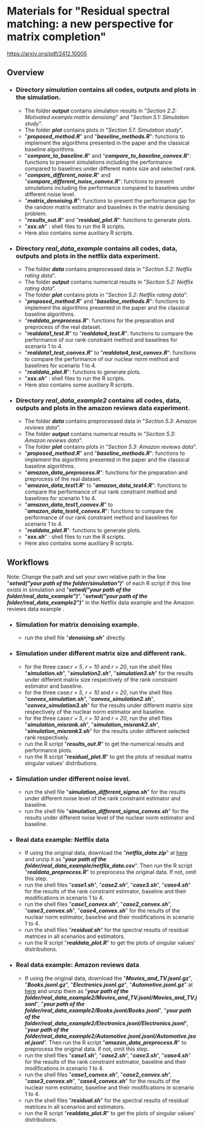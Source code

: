 # Materials for "Residual spectral matching: a new perspective for matrix completion"
<a href="https://arxiv.org/pdf/2412.10005">https://arxiv.org/pdf/2412.10005</a>
## Overview

- ### Directory ***simulation*** contains all codes, outputs and plots in the simulation.
	- The folder ***output*** contains simulation results in "*Section 2.2: Motivated example:matrix denoising*" and "*Section 5.1: Simulation study*".
	- The folder ***plot*** contains plots in "*Section 5.1: Simulation study*".
 	- "***proposed_method.R***" and "***baseline_methods.R***": functions to implement the algorithms presented in the paper and the classical baseline algorithms.
  	- "***compare_to_baseline.R***" and "***compare_to_baseline_convex.R***": functions to present simulations including the performance compared to baselines under different matrix size and selected rank.
  	- "***compare_different_noise.R***" and "***compare_different_noise_convex.R***": functions to present simulations including the performance compared to baselines under different noise level.
  	- "***matrix_denoising.R***": functions to present the performance gap for the random matrix estimator and baselines in the matrix denoising problem.
  	- "***results_out.R***" and "***residual_plot.R***": functions to generate plots.
  	- "***xxx.sh***" : shell files to run the R scripts.
  	- Here also contains some auxiliary R scripts.

- ### Directory ***real_data_example*** contains all codes, data, outputs and plots in the netflix data experiment.
	- The folder ***data*** contains preprocessed data in "*Section 5.2: Netflix rating data*".
 	- The folder ***output*** contains numerical results in "*Section 5.2: Netflix rating data*".
  	- The folder ***plot*** contains plots in "*Section 5.2: Netflix rating data*".
  	- "***proposed_method.R***" and "***baseline_methods.R***": functions to implement the algorithms presented in the paper and the classical baseline algorithms.
  	- "***realdata_preprocess.R***": functions for the preparation and preprocess of the real dataset.
  	- "***realdata1_test.R***" to "***realdata4_test.R***": functions to compare the performance of our rank constraint method and baselines for scenario 1 to 4.
  	-  "***realdata1_test_convex.R***" to "***realdata4_test_convex.R***": functions to compare the performance of our nuclear norm method and baselines for scenario 1 to 4.
  	-  "***realdata_plot.R***": functions to generate plots.
  	-  "***xxx.sh***" : shell files to run the R scripts.
  	-  Here also contains some auxiliary R scripts.
- ### Directory ***real_data_example2*** contains all codes, data, outputs and plots in the amazon reviews data experiment.
	- The folder ***data*** contains preprocessed data in "*Section 5.3: Amazon reviews data*".
	- The folder ***output*** contains numerical results in "*Section 5.3: Amazon reviews data*".
  	- The folder ***plot*** contains plots in "*Section 5.3: Amazon reviews data*".
  	- "***proposed_method.R***" and "***baseline_methods.R***": functions to implement the algorithms presented in the paper and the classical baseline algorithms.
  	- "***amazon_data_preprocess.R***": functions for the preparation and preprocess of the real dataset.
  	- "***amazon_data_test1.R***" to "***amazon_data_test4.R***": functions to compare the performance of our rank constraint method and baselines for scenario 1 to 4.
  	- "***amazon_data_test1_convex.R***" to "***amazon_data_test4_convex.R***": functions to compare the performance of our rank constraint method and baselines for scenario 1 to 4.
  	- "***realdata_plot.R***": functions to generate plots.
  	- "***xxx.sh***" : shell files to run the R scripts.
  	- Here also contains some auxiliary R scripts.
## Workflows

 Note: Change the path and set your own relative path in the line "***setwd("your path of the folder/simulation")***" of each R script if this line exists in simulation and "***setwd("your path of the folder/real_data_example")***", "***setwd("your path of the folder/real_data_example2")***" in the Netflix data example and the Amazon reviews data example . 

- ### Simulation for matrix denoising example.
	- run the shell file "***denoising.sh***" directly. 
- ### Simulation under different matrix size and different rank.
	- for the three case:*r = 5*, *r = 10* and *r = 20*, run the shell files "***simulation.sh***", "***simulation2.sh***", "***simulation3.sh***" for the results under different matrix size respectively of the rank constraint estimator and baseline.
 	- for the three case:*r = 5*, *r = 10* and *r = 20*, run the shell files "***convex_simulation.sh***", "***convex_simulation2.sh***", "***convex_simulation3.sh***" for the results under different matrix size respectively of the nuclear norm estimator and baseline.
	- for the three case:*r = 5*, *r = 10* and *r = 20*, run the shell files "***simulation_misrank.sh***", "***simulation_misrank2.sh***", "***simulation_misrank3.sh***" for the results under different selected rank respectively.
	- run the R script "***results_out.R***" to get the numerical results and performance plots.
 	- run the R script "***residual_plot.R***" to get the plots of residual matrix singular values' distributions.  
- ### Simulation under different noise level.
	- run the shell file "***simulation_different_sigma.sh***" for the results under different noise level of the rank constraint estimator and baseline.
	- run the shell file "***simulation_different_sigma_convex.sh***" for the results under different noise level of the nuclear norm estimator and baseline.
- ### Real data example: Netflix data
	- If using the original data, download the "***netflix_data.zip***" at [here](https://www.kaggle.com/datasets/netflix-inc/netflix-prize-data) and unzip it as "***your path of the folder/real_data_example/netflix_data.csv***". Then run the R script "***realdata_preprocess.R***" to preprocess the original data. If not, omit this step. 
	- run the shell files "***case1.sh***", "***case2.sh***", "***case3.sh***", "***case4.sh***" for the results of the rank constraint estimator, baseline and their modifications in scenario 1 to 4.
 	- run the shell files "***case1_convex.sh***", "***case2_convex.sh***", "***case3_convex.sh***", "***case4_convex.sh***" for the results of the nuclear norm estimator, baseline and their modifications in scenario 1 to 4.
  	- run the shell files "***residual.sh***" for the spectral results of residual matrices in all scenarios and estimators.
  	- run the R script "***realdata_plot.R***" to get the plots of singular values' distributions. 
- ### Real data example: Amazon reviews data
	- If using the original data, download the "***Movies_and_TV.jsonl.gz***", "***Books.jsonl.gz***", "***Electronics.jsonl.gz***", "***Automotive.jsonl.gz***" at [here](https://amazon-reviews-2023.github.io) and unzip them as "***your path of the folder/real_data_example2/Movies_and_TV.jsonl/Movies_and_TV.jsonl***", "***your path of the folder/real_data_example2/Books.jsonl/Books.jsonl***", "***your path of the folder/real_data_example2/Electronics.jsonl/Electronics.jsonl***", "***your path of the folder/real_data_example2/Automotive.jsonl.jsonl/Automotive.jsonl.jsonl***". Then run the R script "***amazon_data_preprocess.R***" to preprocess the original data. If not, omit this step. 
	- run the shell files "***case1.sh***", "***case2.sh***", "***case3.sh***", "***case4.sh***" for the results of the rank constraint estimator, baseline and their modifications in scenario 1 to 4.
 	- run the shell files "***case1_convex.sh***", "***case2_convex.sh***", "***case3_convex.sh***", "***case4_convex.sh***" for the results of the nuclear norm estimator, baseline and their modifications in scenario 1 to 4.
  	- run the shell files "***residual.sh***" for the spectral results of residual matrices in all scenarios and estimators.
  	- run the R script "***realdata_plot.R***" to get the plots of singular values' distributions. 
 
